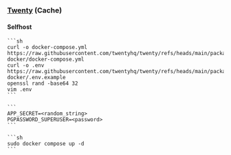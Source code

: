 ### [Twenty](https://github.com/twentyhq/twenty) (Cache)

#### Selfhost

````{tab} Docker compose [^1]
```sh
curl -o docker-compose.yml https://raw.githubusercontent.com/twentyhq/twenty/refs/heads/main/packages/twenty-docker/docker-compose.yml
curl -o .env https://raw.githubusercontent.com/twentyhq/twenty/refs/heads/main/packages/twenty-docker/.env.example
openssl rand -base64 32
vim .env
```

```
APP_SECRET=<random_string>
PGPASSWORD_SUPERUSER=<password>
```

```sh
sudo docker compose up -d
```
````

[^1]: [Docker Compose](https://twenty.com/developers/section/self-hosting/docker-compose)
